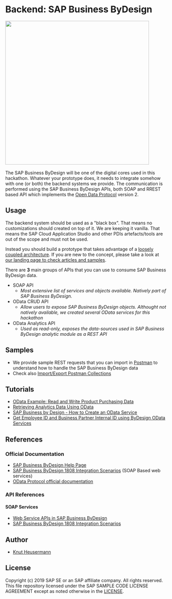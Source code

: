 # Backend: SAP Business ByDesign
<img src="https://i.imgur.com/S3zTWd5.jpg" height="450">&nbsp;

The SAP Business ByDesign will be one of the digital cores used in this hackathon. Whatever your prototype does, it needs to integrate somehow with one (or both) the backend systems we provide. The communication is performed using the SAP Business ByDesign APIs, both SOAP and RREST based API which implements the [Open Data Protocol](https://www.odata.org/) version 2.

## Usage
The backend system should be used as a "black box". That means no customizations should created on top of it. We are keeping it vanilla. That means the SAP Cloud Application Studio and other PDIs artefacts/tools are out of the scope and must not be used.

Instead you should build a prototype that takes advantage of a [loosely coupled architecture](https://blogs.sap.com/2018/04/27/digital-transformation-for-smbs-a-blog-series/). If you are new to the concept, please take a look at [our landing page to check articles and samples](https://blogs.sap.com/2018/06/05/loosely-coupled-solutions-for-smbs-topics/).

There are **3** main groups of APIs that you can use to consume SAP Business ByDesign data. 
* SOAP API
  * *Most extensive list of services and objects available. Natively part of SAP Business ByDesign.*
* OData CRUD API
  * *Allow users to expose SAP Business ByDesign objects. Althought not natively available, we created several OData services for this hackathon*
* OData Analytics API
  * *Used as read-only, exposes the data-sources used in SAP Business ByDesign analytic module as a REST API*
  


## Samples
* We provide sample REST requests that you can import in [Postman](https://www.getpostman.com/downloads/) to understand how to handle the SAP Business ByDesign data
* Check also [Import/Export Postman Collections](https://learning.getpostman.com/docs/postman/collections/data_formats)

## Tutorials
* [OData Example: Read and Write Product Purchasing Data](https://blogs.sap.com/2018/02/22/odata-example-read-and-write-product-purchasing-data/comment-page-1/#comment-451160)
* [Retrieving Analytics Data Using OData](https://help.sap.com/viewer/7c182c462ec043cba338a30b952068c7/1902/en-US/2be3c33a722d1014a62bdc2382beea48.html?q=odata)
* [SAP Business by Design - How to Create an OData Service](https://www.youtube.com/watch?v=z6mF_1hFths)
* [Get Employee ID and Business Partner Internal ID using ByDesign OData Services](https://blogs.sap.com/2016/11/24/get-employee-id-and-business-partner-internal-id-using-bydesign-odata-services/)
## References
### Official Documentation
* [SAP Business ByDesign Help Page](https://help.sap.com/viewer/p/SAP_BUSINESS_BYDESIGN)
* [SAP Business ByDesign 1808 Integration Scenarios](https://help.sap.com/http.svc/rc/saphelp_byd1808_en/2018.08/en-US/PUBLISHING/IntegrationScenarios.html) (SOAP Based web services)
* [OData Protocol official documentation](https://www.odata.org/documentation/)

### API References
#### SOAP Services
* [Web Service APIs in SAP Business ByDesign](https://help.sap.com/doc/saphelp_byd1808_en/2018.08/en-US/PUBLISHING/IntegrationServices.html)
* [SAP Business ByDesign 1808 Integration Scenarios](https://help.sap.com/http.svc/rc/saphelp_byd1808_en/2018.08/en-US/PUBLISHING/IntegrationScenarios.html) 

## Author
* [Knut Heusermann](https://people.sap.com/knut.heusermann#overview)


License
-------

Copyright (c) 2019 SAP SE or an SAP affiliate company. All rights reserved.
This file repository licensed under the SAP SAMPLE CODE LICENSE AGREEMENT except as noted otherwise in the [LICENSE](../LICENSE).